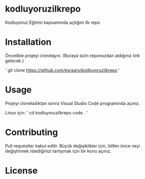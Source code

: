 # kodluyoruzilkrepo
Kodluyoruz Eğitimi kapsamında açtığım ilk repo
# Installation

Öncelikle projeyi clonelayın. (Buraya sizin reponuzdan aldığınız link gelecek.)

'
git clone https://github.com/esraars/kodluyoruzilkrepo
'
# Usage

Projeyi cloneladıktan sonra Visual Studio Code programında açınız.

Linux için:
'
cd kodluyoruzilkrepo
code .
'
# Contributing

Pull requestler kabul edilir. Büyük değişiklikler için, lütfen önce neyi değiştirmek istediğinizi tartışmak için bir konu açınız.

# License
